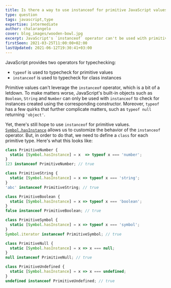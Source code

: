 ```yaml
---
title: Is there a way to use instanceof for primitive JavaScript values?
type: question
tags: javascript,type
expertise: intermediate
author: chalarangelo
cover: blog_images/wooden-bowl.jpg
excerpt: JavaScript's `instanceof` operator can't be used with primitive values, but there are a couple of simple tricks that you can leverage to your advantage.
firstSeen: 2021-03-25T11:00:00+02:00
lastUpdated: 2021-06-12T19:30:41+03:00
---
```


JavaScript provides two operators for typechecking:

- `typeof` is used to typecheck for primitive values
- `instanceof` is used to typecheck for class instances

Primitive values can't leverage the `instanceof` operator, which is a bit of a letdown. To make matters worse, JavaScript's built-in objects such as `Boolean`, `String` and `Number` can only be used with `instanceof` to check for instances created using the corresponding constructor. Moreover, `typeof` has a few quirks that further complicate matters, such as `typeof null` returning `'object'`.

Yet, there's still hope to use `instanceof` for primitive values. [`Symbol.hasInstance`](https://developer.mozilla.org/en-US/docs/Web/JavaScript/Reference/Global_Objects/Symbol/hasInstance) allows us to customize the behavior of the `instanceof` operator. But, in order to do that, we need to define a `class` for each primitive type. Here's what this looks like:

```js
class PrimitiveNumber {
  static [Symbol.hasInstance] = x  => typeof x === 'number';
}
123 instanceof PrimitiveNumber; // true

class PrimitiveString {
  static [Symbol.hasInstance] = x => typeof x === 'string';
}
'abc' instanceof PrimitiveString; // true

class PrimitiveBoolean {
  static [Symbol.hasInstance] = x => typeof x === 'boolean';
}
false instanceof PrimitiveBoolean; // true

class PrimitiveSymbol {
  static [Symbol.hasInstance] = x => typeof x === 'symbol';
}
Symbol.iterator instanceof PrimitiveSymbol; // true

class PrimitiveNull {
  static [Symbol.hasInstance] = x => x === null;
}
null instanceof PrimitiveNull; // true

class PrimitiveUndefined {
  static [Symbol.hasInstance] = x => x === undefined;
}
undefined instanceof PrimitiveUndefined; // true
```
